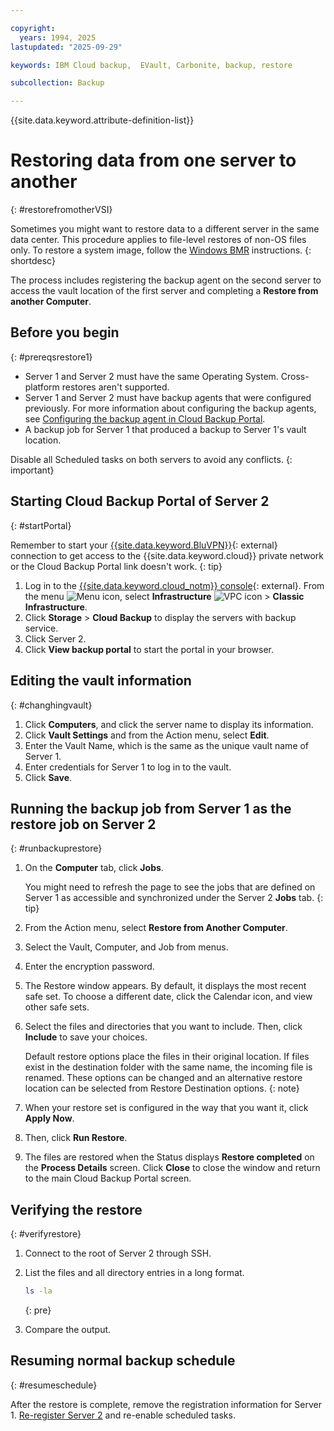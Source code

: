 ```yaml
---

copyright:
  years: 1994, 2025
lastupdated: "2025-09-29"

keywords: IBM Cloud backup,  EVault, Carbonite, backup, restore

subcollection: Backup

---
```

{{site.data.keyword.attribute-definition-list}}

# Restoring data from one server to another
{: #restorefromotherVSI}

Sometimes you might want to restore data to a different server in the same data center. This procedure applies to file-level restores of non-OS files only. To restore a system image, follow the [Windows BMR](/docs/Backup?topic=Backup-restoreBMR) instructions.
{: shortdesc}

The process includes registering the backup agent on the second server to access the vault location of the first server and completing a **Restore from another Computer**.

## Before you begin
{: #prereqsrestore1}

- Server 1 and Server 2 must have the same Operating System. Cross-platform restores aren't supported.
- Server 1 and Server 2 must have backup agents that were configured previously. For more information about configuring the backup agents, see [Configuring the backup agent in Cloud Backup Portal](/docs/Backup?topic=Backup-getting-started#getting-started).
- A backup job for Server 1 that produced a backup to Server 1's vault location.

Disable all Scheduled tasks on both servers to avoid any conflicts.
{: important}

## Starting Cloud Backup Portal of Server 2
{: #startPortal}

Remember to start your [{{site.data.keyword.BluVPN}}](/docs/iaas-vpn?topic=iaas-vpn-getting-started){: external} connection to get access to the {{site.data.keyword.cloud}} private network or the Cloud Backup Portal link doesn't work.
{: tip}

1. Log in to the [{{site.data.keyword.cloud_notm}} console](/login){: external}. From the menu ![Menu icon](../icons/icon_hamburger.svg "Menu"), select **Infrastructure**  ![VPC icon](../icons/vpc.svg) > **Classic Infrastructure**.
2. Click **Storage** > **Cloud Backup** to display the servers with backup service.
3. Click Server 2.
4. Click **View backup portal** to start the portal in your browser.

## Editing the vault information
{: #changhingvault}

1. Click **Computers**, and click the server name to display its information.
2. Click **Vault Settings** and from the Action menu, select **Edit**.
3. Enter the Vault Name, which is the same as the unique vault name of Server 1.
4. Enter credentials for Server 1 to log in to the vault.
5. Click **Save**.

## Running the backup job from Server 1 as the restore job on Server 2
{: #runbackuprestore}

1. On the **Computer** tab, click **Jobs**.

   You might need to refresh the page to see the jobs that are defined on Server 1 as accessible and synchronized under the Server 2 **Jobs** tab.
   {: tip}

2. From the Action menu, select **Restore from Another Computer**.
3. Select the Vault, Computer, and Job from menus.
4. Enter the encryption password.
5. The Restore window appears. By default, it displays the most recent safe set. To choose a different date, click the Calendar icon, and view other safe sets.
6. Select the files and directories that you want to include. Then, click **Include** to save your choices.

   Default restore options place the files in their original location. If files exist in the destination folder with the same name, the incoming file is renamed. These options can be changed and an alternative restore location can be selected from Restore Destination options.
   {: note}

7. When your restore set is configured in the way that you want it, click **Apply Now**.
8. Then, click **Run Restore**.
9. The files are restored when the Status displays **Restore completed** on the **Process Details** screen. Click **Close** to close the window and return to the main Cloud Backup Portal screen.

## Verifying the restore
{: #verifyrestore}

1. Connect to the root of Server 2 through SSH.
2. List the files and all directory entries in a long format.

    ```sh
    ls -la
    ```
    {: pre}

3. Compare the output.

## Resuming normal backup schedule
{: #resumeschedule}

After the restore is complete, remove the registration information for Server 1. [Re-register Server 2](/docs/Backup?topic=Backup-reregister) and re-enable scheduled tasks.
